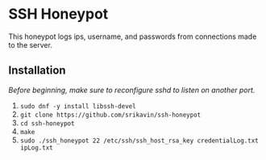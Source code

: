 # SSH Honeypot

This honeypot logs ips, username, and passwords from connections made to the server.

## Installation
*Before beginning, make sure to reconfigure sshd to listen on another port.*

1. `sudo dnf -y install libssh-devel`
2. `git clone https://github.com/srikavin/ssh-honeypot`
3. `cd ssh-honeypot`
4. `make`
5. `sudo ./ssh_honeypot 22 /etc/ssh/ssh_host_rsa_key credentialLog.txt ipLog.txt`

